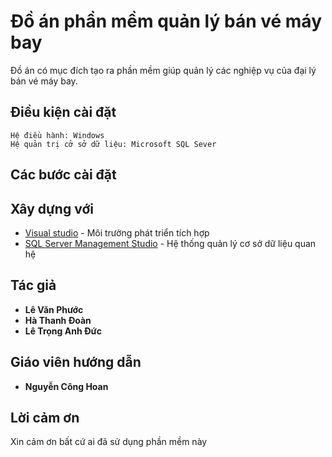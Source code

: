 # Đồ án phần mềm quản lý bán vé máy bay
Đồ án có mục đích tạo ra phần mềm giúp quản lý các nghiệp vụ của đại lý bán vé máy bay.

## Điều kiện cài đặt
```
Hệ điều hành: Windows
Hệ quản trị cở sở dữ liệu: Microsoft SQL Sever
```

## Các bước cài đặt

## Xây dựng với
* [Visual studio](https://www.visualstudio.com/) - Môi trường phát triển tích hợp
* [SQL Server Management Studio](https://docs.microsoft.com/en-us/sql/ssms/download-sql-server-management-studio-ssms) - Hệ thống quản lý cơ sở dữ liệu quan hệ

## Tác giả
* **Lê Văn Phước**
* **Hà Thanh Đoàn**
* **Lê Trọng Anh Đức**
## Giáo viên hướng dẫn
* **Nguyễn Công Hoan**

## Lời cảm ơn
Xin cảm ơn bất cứ ai đã sử dụng phần mềm này
